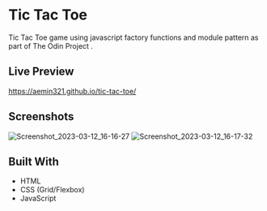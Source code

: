 <h1>Tic Tac Toe</h1>

<p>Tic Tac Toe game using javascript factory functions and module pattern as part of The Odin Project .</p>

## Live Preview

https://aemin321.github.io/tic-tac-toe/

## Screenshots

![Screenshot_2023-03-12_16-16-27](https://user-images.githubusercontent.com/121065444/224810426-1d59d11d-e8a0-401e-a786-b590721ead75.png)
![Screenshot_2023-03-12_16-17-32](https://user-images.githubusercontent.com/121065444/224810452-8284dfd1-a2b3-45b5-b36b-464d2facb53b.png)


## Built With

- HTML
- CSS (Grid/Flexbox)
- JavaScript
